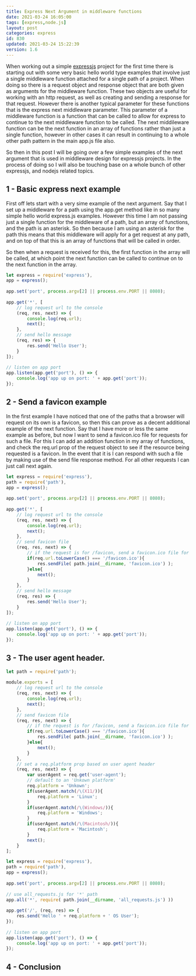 ```yaml
---
title: Express Next Argument in middleware functions
date: 2021-03-24 16:05:00
tags: [express,node.js]
layout: post
categories: express
id: 830
updated: 2021-03-24 15:22:39
version: 1.6
---
```


When working out a simple [expressjs](https://expressjs.com/) project for the first time there is starting out with some very basic hello world type examples that involve just a single middleware function attached for a single path of a project. When doing so there is a request object and response object that are both given as arguments for the middleware function. These two objects are useful for working with an http request, as well as creating and sending a response for that request. However there is another typical parameter for these functions that is the express next middleware parameter. This parameter of a middleware function is a function that can be called to allow for express to continue to the next middleware function to be called. The next middileware function can be the next function in an array of functions rather than just a single function, however in other cases it can result in continuing to a whole other path pattern in the main app.js file also.

So then in this post I will be going over a few simple examples of the next argument that is used in middleware design for expressjs projects. In the process of doing so I will also be touching base on a whole bunch of other expressjs, and nodejs related topics.

<!-- more -->

## 1 - Basic express next example

First off lets start with a very sime example of the next argument. Say that I set up a middleware for a path using the app.get method like in so many simple hello world express.js examples. However this time I am not passing just a single function for the middleware of a path, but an array of functions, and the path is an asterisk. So then because I am using an asterisk for the path this means that this middleware will apply for a get request at any path, and on top of that this is an array of functions that will be called in order.

So then when a request is received for this, the first function in the array will be called, at which point the next function can be called to continue on to the next function in the array.

```js
let express = require('express'),
app = express();
 
app.set('port', process.argv[2] || process.env.PORT || 8080);
 
app.get('*', [
    // log request url to the console
    (req, res, next) => {
        console.log(req.url);
        next();
    },
    // send hello message
    (req, res) => {
        res.send('Hello User');
    }
]);
 
// listen on app port
app.listen(app.get('port'), () => {
    console.log('app up on port: ' + app.get('port'));
});
```

## 2 - Send a favicon example

In the first example I have noticed that one of the paths that a browser will request on its own is a favicon, so then this can prove as a decent additional example of the next function. Say that I have more or less the same example as before, but now I want to send a favicon.ico file for requests for such a file. For this I can add an addition function in my array of functions, and check the req.url prop of the request object to see if the resource being requested is a favicon. In the event that it is I can respond with such a file by making use of the send file response method. For all other requests I can just call next again.

```js
let express = require('express'),
path = require('path'),
app = express();
 
app.set('port', process.argv[2] || process.env.PORT || 8080);
 
app.get('*', [
    // log request url to the console
    (req, res, next) => {
        console.log(req.url);
        next();
    },
    // send favicon file
    (req, res, next) => {
        // if the request is for /favicon, send a favicon.ico file for the request
        if(req.url.toLowerCase() === '/favicon.ico'){
            res.sendFile( path.join(__dirname, 'favicon.ico') );
        }else{
            next();
        }
    },
    // send hello message
    (req, res) => {
        res.send('Hello User');
    }
]);
 
// listen on app port
app.listen(app.get('port'), () => {
    console.log('app up on port: ' + app.get('port'));
});
```

## 3 - The user agent header.

```js
let path = require('path');
 
module.exports = [
    // log request url to the console
    (req, res, next) => {
        console.log(req.url);
        next();
    },
    // send favicon file
    (req, res, next) => {
        // if the request is for /favicon, send a favicon.ico file for the request
        if(req.url.toLowerCase() === '/favicon.ico'){
            res.sendFile( path.join(__dirname, 'favicon.ico') );
        }else{
            next();
        }
    },
    // set a req.platform prop based on user agent header
    (req, res, next) => {
        var userAgent = req.get('user-agent');
        // default to an 'Unkown platform'
        req.platform = 'Unkown';
        if(userAgent.match(/\(X11/)){
            req.platform = 'Linux';
        }
        if(userAgent.match(/\(Windows/)){
            req.platform = 'Windows';
        }
        if(userAgent.match(/\(Macintosh/)){
            req.platform = 'Macintosh';
        }
        next();
    }
];
```

```js
let express = require('express'),
path = require('path'),
app = express();
 
app.set('port', process.argv[2] || process.env.PORT || 8080);
 
// use all_requests.js for '*' path
app.all('*', require( path.join(__dirname, 'all_requests.js') ))
 
app.get('/', (req, res) => {
    res.send('Hello ' + req.platform + ' OS User');
});
 
// listen on app port
app.listen(app.get('port'), () => {
    console.log('app up on port: ' + app.get('port'));
});
```

## 4 - Conclusion

